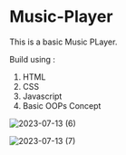 # Music-Player
This is a basic Music PLayer.

Build using : 
1. HTML
2. CSS
3. Javascript
4. Basic OOPs Concept

![2023-07-13 (6)](https://github.com/ravi-singh-100/Music-Player/assets/84458346/8f788217-4a6c-48ba-92f9-a547e8e2d8db)


![2023-07-13 (7)](https://github.com/ravi-singh-100/Music-Player/assets/84458346/8754388f-0da1-441f-944c-bd8eced44651)
